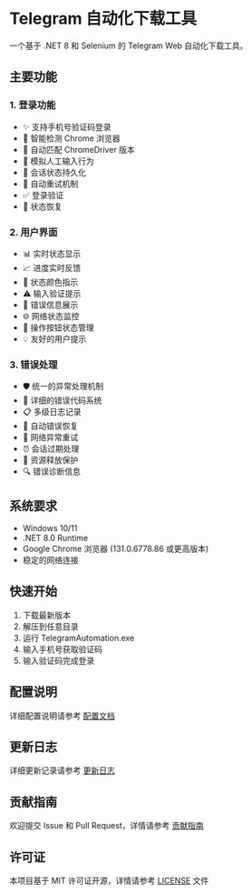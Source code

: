 # Telegram 自动化下载工具

一个基于 .NET 8 和 Selenium 的 Telegram Web 自动化下载工具。

## 主要功能

### 1. 登录功能
- ✨ 支持手机号验证码登录
- 🔄 智能检测 Chrome 浏览器
- 🚀 自动匹配 ChromeDriver 版本
- 🤖 模拟人工输入行为
- 💾 会话状态持久化
- 🔁 自动重试机制
- ✅ 登录验证
- 🔄 状态恢复

### 2. 用户界面
- 📊 实时状态显示
- 📈 进度实时反馈
- 🎨 状态颜色指示
- ⚠️ 输入验证提示
- 🚫 错误信息展示
- 🌐 网络状态监控
- 🔘 操作按钮状态管理
- 💡 友好的用户提示

### 3. 错误处理
- 🛡️ 统一的异常处理机制
- 📝 详细的错误代码系统
- 📋 多级日志记录
- 🔄 自动错误恢复
- 🔁 网络异常重试
- ⏰ 会话过期处理
- 🧹 资源释放保护
- 🔍 错误诊断信息

## 系统要求

- Windows 10/11
- .NET 8.0 Runtime
- Google Chrome 浏览器 (131.0.6778.86 或更高版本)
- 稳定的网络连接

## 快速开始

1. 下载最新版本
2. 解压到任意目录
3. 运行 TelegramAutomation.exe
4. 输入手机号获取验证码
5. 输入验证码完成登录

## 配置说明

详细配置说明请参考 [配置文档](docs/CONFIG.md)

## 更新日志

详细更新记录请参考 [更新日志](CHANGELOG.md)

## 贡献指南

欢迎提交 Issue 和 Pull Request，详情请参考 [贡献指南](docs/CONTRIBUTING.md)

## 许可证

本项目基于 MIT 许可证开源，详情请参考 [LICENSE](LICENSE) 文件